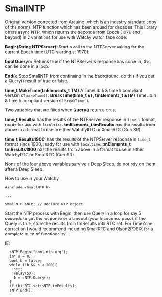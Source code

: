 # SmallNTP
Original version corrected from Arduino, which is an industry standard copy of the normal NTP function which has been around for decades.  This library offers async NTP, which returns the seconds from Epoch (1970 and beyond) in 2 variations for use with Watchy watch face code.

 **Begin(String NTPServer):**  Start a call to the NTPServer asking for the current Epoch time (UTC starting at 1970).
 
 **bool Query():**  Returns true if the NTPServer's response has come in, this can be done in a loop.
 
 **End():**  Stop SmallNTP from continuing in the background, do this if you get a Query() result of true or false.
 
 **time_t MakeTime(tmElements_t TM)** A TimeLib.h & time.h compliant version of `makeTime()`.
 **BreakTime(time_t &T, tmElements_t &TM)**  TimeLib.h & time.h compliant version of `breakTime()`.

 
 Two variables that are filled when **Query()** returns `true`.
 
 **time_t Results:** has the results of the NTPServer response in `time_t` format, ready for use with `localtime`.
 **tmElements_t tmResults** has the results from above in a format to use in either WatchyRTC or SmallRTC (GuruSR).

 **time_t Results1900:** has the results of the NTPServer response in `time_t` format since 1900, ready for use with `localtime`.
 **tmElements_t tmResults1900** has the results from above in a format to use in either WatchyRTC or SmallRTC (GuruSR).
 
 None of the four above variables survive a Deep Sleep, do not rely on them after a Deep Sleep.

How to use in your Watchy.

`#include <SmallNTP.h>`

`...`

`SmallNTP sNTP; // Declare NTP object`

Start the NTP process with Begin, then use Query in a loop for say 5 seconds to get the response or a timeout (your 5 seconds pass), if the Query is true, store the results from tmResults into RTC.set.  For TimeZone correction I would recommend including SmallRTC and Olson2POSIX for a complete suite of functionality.

IE:

```
  sNTP.Begin("pool.ntp.org");
  int s = 0;
  bool b = false;
  while (!b && s < 100){
    s++;
    delay(50);
    b = sNTP.Query();
  }
  if (b) RTC.set(sNTP.tmResults);
  sNTP.End();
```
